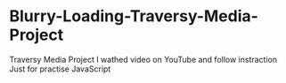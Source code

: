 # Blurry-Loading-Traversy-Media-Project
Traversy Media Project
 I wathed video on YouTube and follow instraction
Just for practise JavaScript
